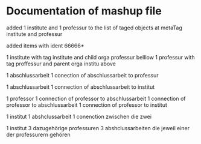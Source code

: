 # Documentation of mashup file 

added 1 institute and 1 professur to the list of taged objects at metaTag institute and professur

added items with ident 66666*

1 institute with tag institute and child orga professur belllow
1 professur with tag proffessur and parent orga institu above

1 abschlussarbeit 
1 conection of abschlussarbeit to professur

1 abschlussarbeit 
1 connection of abschlussarbeit to institut

1 professor
1 connection of professor to abschlussarbeit
1 connection of professor to abschlussarbeit
1 connection of professor to institut

1 institut
1 abshclussarbeit
1 conenction zwischen die zwei

1 institut
3 dazugehörige professuren
3 abshclussarbeiten die jeweil einer der professurern gehören

